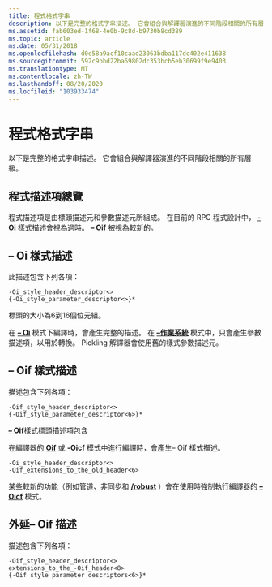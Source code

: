 ```yaml
---
title: 程式格式字串
description: 以下是完整的格式字串描述。 它會組合與解譯器演進的不同階段相關的所有層級。
ms.assetid: fab603ed-1f68-4e0b-9c8d-b9730b8cd389
ms.topic: article
ms.date: 05/31/2018
ms.openlocfilehash: d0e58a9acf10caad23063bdba117dc402e411638
ms.sourcegitcommit: 592c9bbd22ba69802dc353bcb5eb30699f9e9403
ms.translationtype: MT
ms.contentlocale: zh-TW
ms.lasthandoff: 08/20/2020
ms.locfileid: "103933474"
---
```

# <a name="procedure-format-strings"></a>程式格式字串

以下是完整的格式字串描述。 它會組合與解譯器演進的不同階段相關的所有層級。

## <a name="procedure-descriptor-overview"></a>程式描述項總覽

程式描述項是由標頭描述元和參數描述元所組成。 在目前的 RPC 程式設計中， [**-Oi**](/windows/desktop/Midl/-oi) 樣式描述會視為過時。 **– Oif** 被視為較新的。

## <a name="the-oi-style-description"></a>– Oi 樣式描述

此描述包含下列各項：

``` syntax
-Oi_style_header_descriptor<>
{-Oi_style_parameter_descriptor<>}*
```

標頭的大小為6到16個位元組。

在 [**– Oi**](/windows/desktop/Midl/-oi) 模式下編譯時，會產生完整的描述。 在 [**–作業系統**](/windows/desktop/Midl/-os) 模式中，只會產生參數描述項，以用於轉換。 Pickling 解譯器會使用舊的樣式參數描述元。

## <a name="the-oif-style-description"></a>– Oif 樣式描述

描述包含下列各項：

``` syntax
-Oif_style_header_descriptor<>
{-Oif_style_parameter_descriptor<6>}*
```

[**– Oif**](/windows/desktop/Midl/-oi)樣式標頭描述項包含

在編譯器的 [**Oif**](/windows/desktop/Midl/-oi) 或 **-Oicf** 模式中進行編譯時，會產生– Oif 樣式描述。

``` syntax
-Oi_style_header_descriptor<>
-Oif_extensions_to_the_old_header<6>
```

某些較新的功能（例如管道、非同步和 [**/robust**](/windows/desktop/Midl/-robust) ）會在使用時強制執行編譯器的 [**– Oicf**](/windows/desktop/Midl/-oi) 模式。

## <a name="the-extended-oif-description"></a>外延– Oif 描述

描述包含下列各項：

``` syntax
-Oif_style_header_descriptor<>
extensions_to_the_-Oif_header<8>
{-Oif style parameter descriptors<6>}*
```

 

 